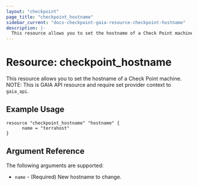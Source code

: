 ```yaml
---
layout: "checkpoint"
page_title: "checkpoint_hostname"
sidebar_current: "docs-checkpoint-gaia-resource-checkpoint-hostname"
description: |-
  This resource allows you to set the hostname of a Check Point machine.
---
```


# Resource: checkpoint_hostname

This resource allows you to set the hostname of a Check Point machine.
<br>NOTE: This is GAIA API resource and require set provider context to `gaia_api`.

## Example Usage


```hcl
resource "checkpoint_hostname" "hostname" {
      name = "terrahost"
}
```

## Argument Reference

The following arguments are supported:

* `name` - (Required) New hostname to change.














